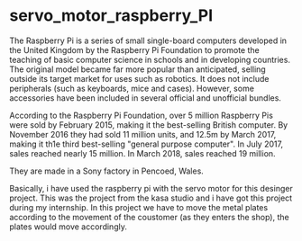 # servo_motor_raspberry_PI
The Raspberry Pi is a series of small single-board computers developed in the United Kingdom by the Raspberry Pi Foundation to promote the teaching of basic computer science in schools and in developing countries. The original model became far more popular than anticipated, selling outside its target market for uses such as robotics. It does not include peripherals (such as keyboards, mice and cases). However, some accessories have been included in several official and unofficial bundles.

According to the Raspberry Pi Foundation, over 5 million Raspberry Pis were sold by February 2015, making it the best-selling British computer. By November 2016 they had sold 11 million units, and 12.5m by March 2017, making it th1e third best-selling "general purpose computer". In July 2017, sales reached nearly 15 million. In March 2018, sales reached 19 million.

They are made in a Sony factory in Pencoed, Wales.

Basically, i have used the raspberry pi with the servo motor for this desinger project. This was the project from the kasa studio and i have got this project during my internship. In this project we have to move the metal plates according to the movement of the coustomer (as they enters the shop), the plates would move accordingly.
